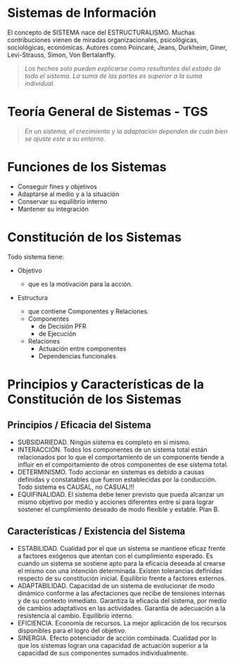 # Sistemas de Información

El concepto de SISTEMA nace del ESTRUCTURALISMO.
Muchas contribuciones vienen de miradas organizacionales, psicológicas, sociológicas, económicas. Autores como Poincaré, Jeans, Durkheim, Giner, Levi-Strauss, Simon, Von Bertalanffy.

> _Los hechos solo pueden explicarse como resultantes del estado de todo el sistema._
> _La suma de las partes es superior a la suma individual._

# Teoría General de Sistemas - TGS

> _En un sistema, el crecimiento y la adaptación dependen de cuán bien se ajuste este a su entorno._

# Funciones de los Sistemas

* Conseguir fines y objetivos
* Adaptarse al medio y a la situación
* Conservar su equilibrio interno
* Mantener su integración

# Constitución de los Sistemas

Todo sistema tiene: 

* Objetivo  
	* que es la motivación para la acción.

* Estructura  
	* que contiene Componentes y Relaciones.
	* Componentes
		* de Decisión PFR
		* de Ejecución
	* Relaciones
		* Actuación entre componentes
		* Dependencias funcionales

# Principios y Características de la Constitución de los Sistemas

## Principios / Eficacia del Sistema

* SUBSIDARIEDAD. Ningún sistema es completo en sí mismo.
* INTERACCIÓN. Todos los componentes de un sistema total están relacionados por lo que el comportamiento de un componente tiende a influir en el comportamiento de otros componentes de ese sistema total.
* DETERMINISMO. Todo accionar en sistemas es debido a causas definidas y constatables que fueron establecidas por la conducción. Todo sistema es CAUSAL, no CASUAL!!!
* EQUIFINALIDAD. El sistema debe tener previsto que pueda alcanzar un mismo objetivo por medio y acciones diferentes entre sí para lograr sostener el cumplimiento deseado de modo flexible y estable. Plan B.

## Características / Existencia del Sistema

* ESTABILIDAD. Cualidad por el que un sistema se mantiene eficaz frente a factores exógenos que atentan con el cumplimiento esperado. Es cuando un sistema se sostiene apto para la eficacia deseada al crearse el mismo con una intención determinada. Existen tolerancias definidas respecto de su constitución inicial. Equilibrio frente a factores externos.
* ADAPTABILIDAD. Capacidad de un sistema de evolucionar de modo dinámico conforme a las afectaciones que recibe de tensiones internas y de su contexto inmediato. Garantiza la eficacia del sistema, por medio de cambios adaptativos en las actividades. Garantía de adecuación a la resistencia al cambio. Equilibrio interno.
* EFICIENCIA. Economía de recursos. La mejor aplicación de los recursos disponibles para el logro del objetivo.
* SINERGIA. Efecto potenciador de acción combinada. Cualidad por lo que los sistemas logran una capacidad de actuación superior a la capacidad de sus componentes sumados individualmente.

